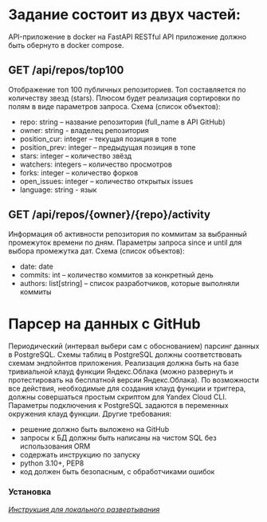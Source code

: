 # Задание состоит из двух частей:
API-приложение в docker на FastAPI 
RESTful API приложение должно быть обернуто в docker compose.
## GET /api/repos/top100
Отображение топ 100 публичных репозиториев. Топ составляется по количеству звезд (stars). Плюсом будет реализация сортировки по полям в виде параметров запроса. 
Схема (список объектов):
 - repo: string – название репозитория (full_name в API GitHub)
 - owner: string - владелец репозитория
 - position_cur: integer – текущая позиция в топе
 - position_prev: integer – предыдущая позиция в топе
 - stars: integer – количество звёзд
 - watchers: integers – количество просмотров
 - forks: integer – количество форков
 - open_issues: integer – количество открытых issues
 - language: string - язык

## GET /api/repos/{owner}/{repo}/activity
Информация об активности репозитория по коммитам за выбранный промежуток времени по дням. Параметры запроса since и until для выбора промежутка дат.
Схема (список объектов): 
 - date: date
 - commits: int – количество коммитов за конкретный день
 - authors: list[string] – список разработчиков, которые выполняли коммиты
# Парсер на данных с GitHub
Периодический (интервал выбери сам с обоснованием) парсинг данных в PostgreSQL. Схемы таблиц в PostgreSQL должны соответствовать схемам эндпойнтов приложения. Реализация должна быть на базе тривиальной клауд функции Яндекс.Облака (можно развернуть и протестировать на бесплатной версии Яндекс.Облака). По возможности все действия, необходимые для создания клауд функции и триггера, должны совершаться простым скриптом для Yandex Cloud CLI. Параметры подключения к PostgreSQL задаются в переменных окружения клауд функции.
Другие требования:
 - решение должно быть выложено на GitHub
 - запросы к БД должны быть написаны на чистом SQL без использования ORM
 - содержать инструкцию по запуску
 - python 3.10+, PEP8
 - код должен быть безопасным, с обработчиками ошибок

### Установка
 _[Инструкция для локального развертывания](INSTALLATION.md)_
